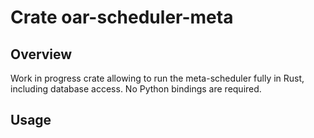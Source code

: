 # Crate oar-scheduler-meta

## Overview

Work in progress crate allowing to run the meta-scheduler fully in Rust, including database access.
No Python bindings are required.

## Usage

